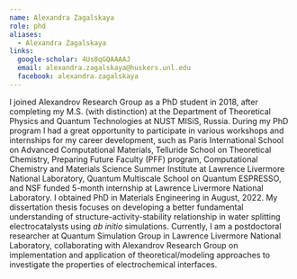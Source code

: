 ```yaml
---
name: Alexandra Zagalskaya
role: phd
aliases:
  - Alexandra Zagalskaya
links:
  google-scholar: 4Us8qGQAAAAJ
  email: alexandra.zagalskaya@huskers.unl.edu
  facebook: alexandra.zagalskaya
---
```


I joined Alexandrov Research Group as a PhD student in 2018, after completing my M.S. (with distinction) at the Department of Theoretical Physics and Quantum Technologies at NUST MISiS, Russia. During my PhD program I had a great opportunity to participate in various workshops and internships for my career development, such as Paris International School on Advanced Computational Materials, Telluride School on Theoretical Chemistry, Preparing Future Faculty (PFF) program, Computational Chemistry and Materials Science Summer Institute at Lawrence Livermore National Laboratory, Quantum Multiscale School on Quantum ESPRESSO, and NSF funded 5-month internship at Lawrence Livermore National Laboratory. I obtained PhD in Materials Engineering in August, 2022. My dissertation thesis focuses on developing a better fundamental understanding of structure-activity-stability relationship in water splitting electrocatalysts using _ab initio_ simulations. Currently, I am a postdoctoral researcher at Quantum Simulation Group in Lawrence Livermore National Laboratory, collaborating with Alexandrov Research Group on implementation and application of theoretical/modeling approaches to investigate the properties of electrochemical interfaces.

